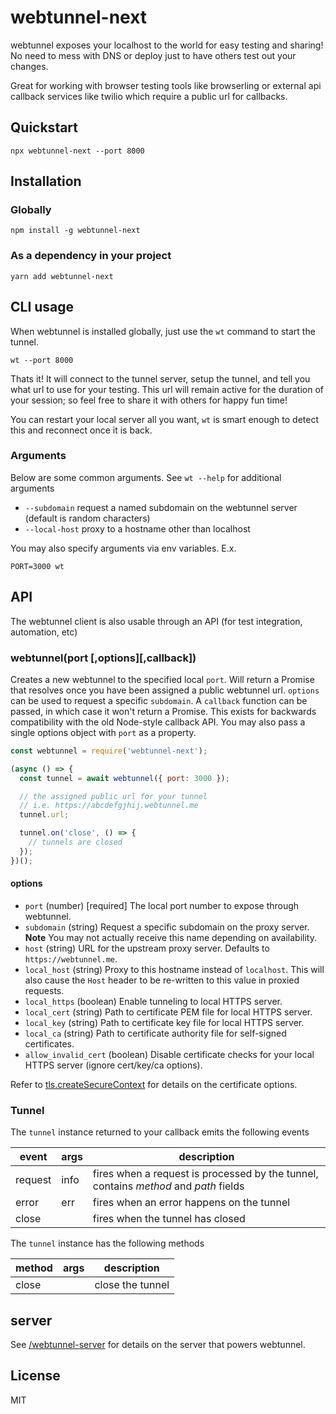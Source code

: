 # webtunnel-next

webtunnel exposes your localhost to the world for easy testing and sharing! No need to mess with DNS or deploy just to have others test out your changes.

Great for working with browser testing tools like browserling or external api callback services like twilio which require a public url for callbacks.

## Quickstart

```
npx webtunnel-next --port 8000
```

## Installation

### Globally

```
npm install -g webtunnel-next
```

### As a dependency in your project

```
yarn add webtunnel-next
```

## CLI usage

When webtunnel is installed globally, just use the `wt` command to start the tunnel.

```
wt --port 8000
```

Thats it! It will connect to the tunnel server, setup the tunnel, and tell you what url to use for your testing. This url will remain active for the duration of your session; so feel free to share it with others for happy fun time!

You can restart your local server all you want, `wt` is smart enough to detect this and reconnect once it is back.

### Arguments

Below are some common arguments. See `wt --help` for additional arguments

- `--subdomain` request a named subdomain on the webtunnel server (default is random characters)
- `--local-host` proxy to a hostname other than localhost

You may also specify arguments via env variables. E.x.

```
PORT=3000 wt
```

## API

The webtunnel client is also usable through an API (for test integration, automation, etc)

### webtunnel(port [,options][,callback])

Creates a new webtunnel to the specified local `port`. Will return a Promise that resolves once you have been assigned a public webtunnel url. `options` can be used to request a specific `subdomain`. A `callback` function can be passed, in which case it won't return a Promise. This exists for backwards compatibility with the old Node-style callback API. You may also pass a single options object with `port` as a property.

```js
const webtunnel = require('webtunnel-next');

(async () => {
  const tunnel = await webtunnel({ port: 3000 });

  // the assigned public url for your tunnel
  // i.e. https://abcdefgjhij.webtunnel.me
  tunnel.url;

  tunnel.on('close', () => {
    // tunnels are closed
  });
})();
```

#### options

- `port` (number) [required] The local port number to expose through webtunnel.
- `subdomain` (string) Request a specific subdomain on the proxy server. **Note** You may not actually receive this name depending on availability.
- `host` (string) URL for the upstream proxy server. Defaults to `https://webtunnel.me`.
- `local_host` (string) Proxy to this hostname instead of `localhost`. This will also cause the `Host` header to be re-written to this value in proxied requests.
- `local_https` (boolean) Enable tunneling to local HTTPS server.
- `local_cert` (string) Path to certificate PEM file for local HTTPS server.
- `local_key` (string) Path to certificate key file for local HTTPS server.
- `local_ca` (string) Path to certificate authority file for self-signed certificates.
- `allow_invalid_cert` (boolean) Disable certificate checks for your local HTTPS server (ignore cert/key/ca options).

Refer to [tls.createSecureContext](https://nodejs.org/api/tls.html#tls_tls_createsecurecontext_options) for details on the certificate options.

### Tunnel

The `tunnel` instance returned to your callback emits the following events

| event   | args | description                                                                          |
| ------- | ---- | ------------------------------------------------------------------------------------ |
| request | info | fires when a request is processed by the tunnel, contains _method_ and _path_ fields |
| error   | err  | fires when an error happens on the tunnel                                            |
| close   |      | fires when the tunnel has closed                                                     |

The `tunnel` instance has the following methods

| method | args | description      |
| ------ | ---- | ---------------- |
| close  |      | close the tunnel |


## server

See [/webtunnel-server](//github.com/yousufkalim/webtunnel-server) for details on the server that powers webtunnel.

## License

MIT
